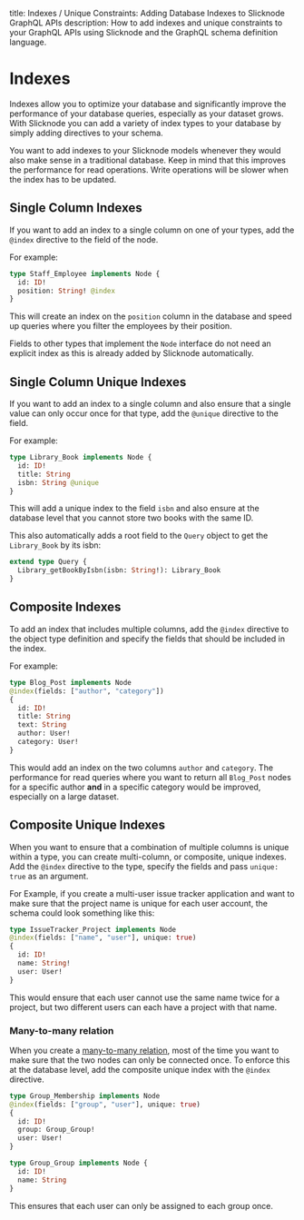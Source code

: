 title: Indexes / Unique Constraints: Adding Database Indexes to Slicknode GraphQL APIs
description: How to add indexes and unique constraints to your GraphQL APIs using Slicknode and the GraphQL schema definition language. 

# Indexes

Indexes allow you to optimize your database and significantly improve the performance of your database queries,
especially as your dataset grows. With Slicknode you can add a variety of index types to your database
by simply adding directives to your schema.

You want to add indexes to your Slicknode models whenever they would also make sense in a traditional database. 
Keep in mind that this improves the performance for read operations. Write operations will be slower when
the index has to be updated.


## Single Column Indexes

If you want to add an index to a single column on one of your types, add the `@index` directive to the field
of the node. 

For example:

```graphql
type Staff_Employee implements Node {
  id: ID!
  position: String! @index
}
```

This will create an index on the `position` column in the database and speed up queries where you filter the employees
by their position. 

Fields to other types that implement the `Node` interface do not need an explicit index as this is already added by Slicknode automatically.


## Single Column Unique Indexes

If you want to add an index to a single column and also ensure that a single value can only occur once for that
type, add the `@unique` directive to the field.

For example:

```graphql
type Library_Book implements Node {
  id: ID!
  title: String
  isbn: String @unique
}
```

This will add a unique index to the field `isbn` and also ensure at the database level that you cannot store
two books with the same ID. 

This also automatically adds a root field to the `Query` object to get the `Library_Book` by its isbn:

```graphql
extend type Query {
  Library_getBookByIsbn(isbn: String!): Library_Book
}
```


## Composite Indexes

To add an index that includes multiple columns, add the `@index` directive to the object type definition
and specify the fields that should be included in the index. 

For example:

```graphql
type Blog_Post implements Node
@index(fields: ["author", "category"])
{
  id: ID!
  title: String
  text: String
  author: User!
  category: User!
}
```

This would add an index on the two columns `author` and `category`. The performance for read queries where
you want to return all `Blog_Post` nodes for a specific author **and** in a specific category would be improved,
especially on a large dataset. 

## Composite Unique Indexes

When you want to ensure that a combination of multiple columns is unique within a type, you can 
create multi-column, or composite, unique indexes. Add the `@index` directive to the type, specify
the fields and pass `unique: true` as an argument.

For Example, if you create a multi-user issue tracker application and want to make sure that the project
name is unique for each user account, the schema could look something like this:

```graphql
type IssueTracker_Project implements Node 
@index(fields: ["name", "user"], unique: true)
{
  id: ID!
  name: String!
  user: User!
}
```

This would ensure that each user cannot use the same name twice for a project, but two different
users can each have a project with that name.

### Many-to-many relation

When you create a [many-to-many relation](./relations.md#many-to-many-relation), most of the time
you want to make sure that the two nodes can only be connected once. To enforce this
at the database level, add the composite unique index with the `@index` directive.

```graphql
type Group_Membership implements Node 
@index(fields: ["group", "user"], unique: true)
{
  id: ID!
  group: Group_Group!
  user: User!
}

type Group_Group implements Node {
  id: ID!
  name: String
}
```

This ensures that each user can only be assigned to each group once. 
